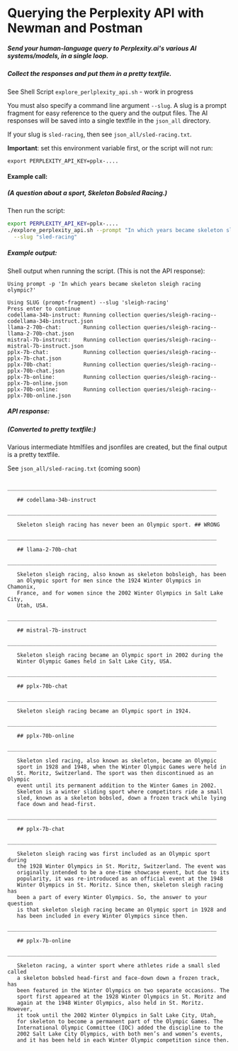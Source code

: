 <!-- markdownlint-disable MD001 MD022 MD026  -->
# Querying the Perplexity API with Newman and Postman

##### Send your human-language query to Perplexity.ai's various AI systems/models, in a single loop.  
##### Collect the responses and put them in a pretty textfile.

See Shell Script `explore_perlplexity_api.sh` - work in progress

You must also specify a command line argument  `--slug`. A slug is a prompt fragment for easy reference to the query and the output files. The AI responses will be saved into a single textfile in the `json_all` directory.

If your slug is `sled-racing`, then see `json_all/sled-racing.txt`.

**Important**: set this environment variable first, or the script will not run:

`export PERPLEXITY_API_KEY=pplx-....`

#### Example call:

##### (A question about a sport, Skeleton Bobsled Racing.)

Then run the script:

```bash
export PERPLEXITY_API_KEY=pplx-....
./explore_perplexity_api.sh --prompt "In which years became skeleton sled racing olympic?" \
  --slug "sled-racing"
```

##### Example output:

Shell output when running the script. (This is not the API response):

```text
Using prompt -p 'In which years became skeleton sleigh racing olympic?'

Using SLUG (prompt-fragment) --slug 'sleigh-racing'
Press enter to continue
codellama-34b-instruct: Running collection queries/sleigh-racing--codellama-34b-instruct.json
llama-2-70b-chat:       Running collection queries/sleigh-racing--llama-2-70b-chat.json
mistral-7b-instruct:    Running collection queries/sleigh-racing--mistral-7b-instruct.json
pplx-7b-chat:           Running collection queries/sleigh-racing--pplx-7b-chat.json
pplx-70b-chat:          Running collection queries/sleigh-racing--pplx-70b-chat.json
pplx-7b-online:         Running collection queries/sleigh-racing--pplx-7b-online.json
pplx-70b-online:        Running collection queries/sleigh-racing--pplx-70b-online.json
```

##### API response:

##### (Converted to pretty textfile:)

Various intermediate htmlfiles and jsonfiles are created, but the final output is a pretty textfile.

See `json_all/sled-racing.txt` (coming soon)

```text
     __________________________________________________________________

   ## codellama-34b-instruct
     __________________________________________________________________

   Skeleton sleigh racing has never been an Olympic sport. ## WRONG
     __________________________________________________________________

   ## llama-2-70b-chat
     __________________________________________________________________

   Skeleton sleigh racing, also known as skeleton bobsleigh, has been
   an Olympic sport for men since the 1924 Winter Olympics in Chamonix,
   France, and for women since the 2002 Winter Olympics in Salt Lake City,
   Utah, USA.
     __________________________________________________________________

   ## mistral-7b-instruct
     __________________________________________________________________

   Skeleton sleigh racing became an Olympic sport in 2002 during the
   Winter Olympic Games held in Salt Lake City, USA.
     __________________________________________________________________

   ## pplx-70b-chat
     __________________________________________________________________

   Skeleton sleigh racing became an Olympic sport in 1924.
     __________________________________________________________________

   ## pplx-70b-online
     __________________________________________________________________

   Skeleton sled racing, also known as skeleton, became an Olympic
   sport in 1928 and 1948, when the Winter Olympic Games were held in
   St. Moritz, Switzerland. The sport was then discontinued as an Olympic
   event until its permanent addition to the Winter Games in 2002.
   Skeleton is a winter sliding sport where competitors ride a small
   sled, known as a skeleton bobsled, down a frozen track while lying
   face down and head-first.
     __________________________________________________________________

   ## pplx-7b-chat
     __________________________________________________________________

   Skeleton sleigh racing was first included as an Olympic sport during
   the 1928 Winter Olympics in St. Moritz, Switzerland. The event was
   originally intended to be a one-time showcase event, but due to its
   popularity, it was re-introduced as an official event at the 1948
   Winter Olympics in St. Moritz. Since then, skeleton sleigh racing has
   been a part of every Winter Olympics. So, the answer to your question
   is that skeleton sleigh racing became an Olympic sport in 1928 and
   has been included in every Winter Olympics since then.
     __________________________________________________________________

   ## pplx-7b-online
     __________________________________________________________________

   Skeleton racing, a winter sport where athletes ride a small sled called
   a skeleton bobsled head-first and face-down down a frozen track, has
   been featured in the Winter Olympics on two separate occasions. The
   sport first appeared at the 1928 Winter Olympics in St. Moritz and
   again at the 1948 Winter Olympics, also held in St. Moritz. However,
   it took until the 2002 Winter Olympics in Salt Lake City, Utah,
   for skeleton to become a permanent part of the Olympic Games. The
   International Olympic Committee (IOC) added the discipline to the
   2002 Salt Lake City Olympics, with both men’s and women’s events,
   and it has been held in each Winter Olympic competition since then.
```
